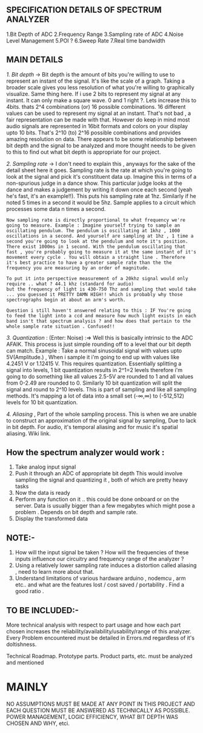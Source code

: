 **SPECIFICATION DETAILS OF SPECTRUM ANALYZER**
----------------------------------------------

1.Bit Depth of ADC
2.Frequency Range
3.Sampling rate of ADC
4.Noise Level Management
5.POI ?
6.Sweep Rate
7.Real time bandwidth



**MAIN DETAILS**
-----------------
*1. Bit depth* -> Bit depth is the amount of bits you're willing to use to represent an instant of the signal. It's like the scale of a graph. Taking a broader scale gives you less resolution of
what you're willing to graphically visualize. Same thing here. If i use 2 bits to represent my signal at any instant. It can only make a square wave. 0 and 1 right ?. Lets increase this to 4bits. thats 2^4 combinations (or) 16 possible combinations. 16 different values can be used to represent my signal at an instant. That's not bad , a fair representation can be made with that. However do keep in mind most audio signals are represented in 16bit formats and colors on your display upto 10 bits. That's 2^10 (to) 2^16 possible combinations and provides amazing resolution on data. There appears to be some relationship between bit depth and the signal to be analyzed and more thought needs to be given to this to find out what bit depth is appropriate for our project.

*2. Sampling rate* -> I don't need to explain this , anyways for the sake of the detail sheet here it goes. Sampling rate is the rate at which you're going to look at the signal and pick it's constituent data up. Imagine this in terms of a non-spurious judge in a dance show. This particular judge looks at the dance and makes a judgement by writing it down once each second (yeah he's fast, it's an example!!). This puts his sampling rate at 1hz. Similarly if he noted 5 times in a second it would be 5hz. Sample applies to a circuit which processes some data n times a second. 

	Now sampling rate is directly proportional to what frequency we're going to measure. Example : Imagine yourself trying to sample an oscillating pendulum. The pendulum is oscillating at 1khz , 1000 oscillations in a second. And yourself are sampling at 1hz , 1 time a second you're going to look at the pendulum and note it's position. There exist 1000ms in 1 second. With the pendulum oscillating that fast , you're probably going to measure it at the same instant of it's movement every cycle . You will obtain a straight line . Therefore it's best practice to have a greater sample rate than the the frequency you are measuring by an order of magnitude.

	To put it into perspective measurement of a 20khz signal would only require .. what ? 44.1 khz (standard for audio) 
	but the frequency of light is 430-750 Thz and sampling that would take ... you guessed it PRETTY DAMN HIGH!! which is probably why those spectrographs begin at about an arm's worth.

	Question i still haven't answered relating to this : IF You're going to feed the light into a ccd and measure how much light exists in each band isn't that spectrum analysis ? and how does that pertain to the whole sample rate situation . Confused!!

*3. Quantization* : (Enter: Noise) :=> Well this is basically intrinsic to the ADC AFAIK. This process is just simple rounding off to a level that our bit depth can match. Example : Take a normal sinusoidal signal with values upto 5V(Amplitude.) , When i sample it i'm going to end up with values like 4.2451 V or 1.12415 V. This requires quantization. Essentially splitting a signal into levels, 1 bit quantization results in 2^1=2 levels therefore i'm going to do something like all values 2.5-5V are rounded to 1 and all values from 0-2.49 are rounded to 0. Similarly 10 bit quantization will split the signal and round to 2^10 levels. This is part of sampling and like all sampling methods. It's mapping a lot of data into a small set (-∞,∞) to (-512,512) levels for 10 bit quantization. 

*4. Aliasing* , Part of the whole sampling process. This is when we are unable to construct an approximation of the original signal by sampling, Due to lack in bit depth. For audio, it's temporal aliasing and for music it's spatial aliasing. Wiki link.

How the spectrum analyzer would work :
---------------------------------------

1. Take analog input signal 
2. Push it through an ADC of appropriate bit depth
	This would involve sampling the signal 
	and quantizing it , both of which are pretty heavy tasks
3. Now the data is ready
4. Perform any function on it .. this could be done onboard or on the server. Data is usually bigger than a few megabytes which might pose a problem . Depends on bit depth and sample rate.
5. Display the transformed data

NOTE:-
------

1. How will the input signal be taken ? How will the frequencies of these inputs influence our circuitry and frequency range of the analyzer ? 
2. Using a relatively lower sampling rate induces a distortion called aliasing , need to learn more about that.
3. Understand limitations of various hardware arduino , nodemcu , arm etc.. and what are the features lost / cost saved / portability . Find a good ratio .

TO BE INCLUDED:-
-----------------
More technical analysis with respect to part usage and how each part chosen increases the reliability/availability/usability/range of this analyzer. Every Problem encountered must be detailed in Errors.md regardless of it's doltishness.

Technical Roadmap. Prototype parts. Product parts, etc. must be analyzed and mentioned



MAINLY
======

NO ASSUMPTIONS MUST BE MADE AT ANY POINT IN THIS PROJECT AND EACH QUESTION MUST BE ANSWERED AS TECHNICALLY AS POSSIBLE.
POWER MANAGEMENT, LOGIC EFFICIENCY, WHAT BIT DEPTH WAS CHOSEN AND WHY, etci.
